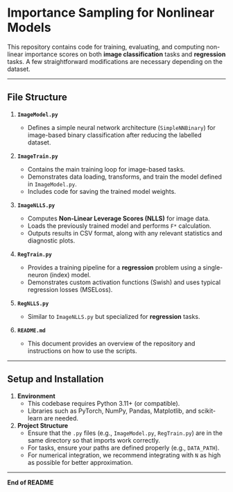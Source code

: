 # Importance Sampling for Nonlinear Models

This repository contains code for training, evaluating, and computing non-linear importance scores on both **image classification** tasks and **regression** tasks. A few straightforward modifications are necessary depending on the dataset.

---

## File Structure

1. **`ImageModel.py`**  
   - Defines a simple neural network architecture (`SimpleNNBinary`) for image-based binary classification after reducing the labelled dataset.  

2. **`ImageTrain.py`**  
   - Contains the main training loop for image-based tasks.  
   - Demonstrates data loading, transforms, and train the model defined in `ImageModel.py`.  
   - Includes code for saving the trained model weights.

3. **`ImageNLLS.py`**  
   - Computes **Non-Linear Leverage Scores (NLLS)** for image data.  
   - Loads the previously trained model and performs `F*` calculation.  
   - Outputs results in CSV format, along with any relevant statistics and diagnostic plots.

4. **`RegTrain.py`**  
   - Provides a training pipeline for a **regression** problem using a single-neuron (index) model.  
   - Demonstrates custom activation functions (Swish) and uses typical regression losses (MSELoss).  

5. **`RegNLLS.py`**  
   - Similar to `ImageNLLS.py` but specialized for **regression** tasks.  

6. **`README.md`**  
   - This document provides an overview of the repository and instructions on how to use the scripts.

---

## Setup and Installation

1. **Environment**  
   - This codebase requires Python 3.11+ (or compatible).  
   - Libraries such as PyTorch, NumPy, Pandas, Matplotlib, and scikit-learn are needed.  
2. **Project Structure**  
   - Ensure that the `.py` files (e.g., `ImageModel.py`, `RegTrain.py`) are in the same directory so that imports work correctly.
   - For tasks, ensure your paths are defined properly (e.g., `DATA_PATH`).
   - For numerical integration, we recommend integrating with `N` as high as possible for better approximation.

---

**End of README**
